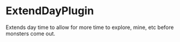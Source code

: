 # ExtendDayPlugin
Extends day time to allow for more time to explore, mine, etc before monsters come out.
